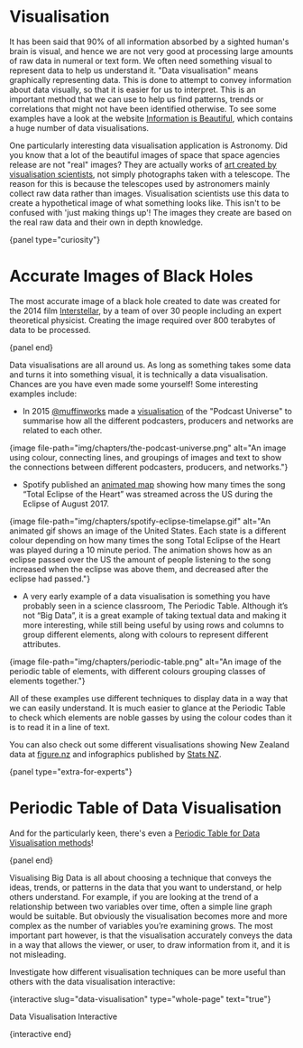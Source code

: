 # Visualisation

It has been said that 90% of all information absorbed by a sighted human's brain is visual, and hence we are not very good at processing large amounts of raw data in numeral or text form. 
We often need something visual to represent data to help us understand it. 
"Data visualisation" means graphically representing data.
This is done to attempt to convey information about data visually, so that it is easier for us to interpret. 
This is an important method that we can use to help us find patterns, trends or correlations that might not have been identified otherwise.
To see some examples have a look at the website [Information is Beautiful](https://informationisbeautiful.net/), which contains a huge number of data visualisations.

One particularly interesting data visualisation application is Astronomy. 
Did you know that a lot of the beautiful images of space that space agencies release are not "real" images? They are actually works of [art created by visualisation scientists](https://www.youtube.com/watch?v=xc1V9d8jrr8), not simply photographs taken with a telescope.
The reason for this is because the telescopes used by astronomers mainly collect raw data rather than images. 
Visualisation scientists use this data to create a hypothetical image of what something looks like. This isn't to be confused with 'just making things up'!
The images they create are based on the real raw data and their own in depth knowledge.

{panel type="curiosity"}

# Accurate Images of Black Holes

The most accurate image of a black hole created to date was created for the 2014 film [Interstellar](https://www.youtube.com/watch?v=MfGfZwQ_qaY), by a team of over 30 people including an expert theoretical physicist.
Creating the image required over 800 terabytes of data to be processed.

{panel end}

Data visualisations are all around us. 
As long as something takes some data and turns it into something visual, it is technically a data visualisation. 
Chances are you have even made some yourself!
Some interesting examples include:

- In 2015 [@muffinworks](https://twitter.com/muffinworks) made a [visualisation](https://twitter.com/muffinworks/status/660674764684554240) of the "Podcast Universe" to summarise how all the different podcasters, producers and networks are related to each other.

{image file-path="img/chapters/the-podcast-universe.png" alt="An image using colour, connecting lines, and groupings of images and text to show the connections between different podcasters, producers, and networks."}

- Spotify published an [animated map](https://www.cnet.com/news/spotify-gif-shows-total-eclipse-of-the-heart-eclipsing-the-eclipse/) showing how many times the song “Total Eclipse of the Heart” was streamed across the US during the Eclipse of August 2017.

{image file-path="img/chapters/spotify-eclipse-timelapse.gif" alt="An animated gif shows an image of the United States. Each state is a different colour depending on how many times the song Total Eclipse of the Heart was played during a 10 minute period. The animation shows how as an eclipse passed over the US the amount of people listening to the song increased when the eclipse was above them, and decreased after the eclipse had passed."}

- A very early example of a data visualisation is something you have probably seen in a science classroom, The Periodic Table.
Although it’s not “Big Data”, it is a great example of taking textual data and making it more interesting, while still being useful by using rows and columns to group different elements, along with colours to represent different attributes.

{image file-path="img/chapters/periodic-table.png" alt="An image of the periodic table of elements, with different colours grouping classes of elements together."}

All of these examples use different techniques to display data in a way that we can easily understand. 
It is much easier to glance at the Periodic Table to check which elements are noble gasses by using the colour codes than it is to read it in a line of text.

You can also check out some different visualisations showing New Zealand data at [figure.nz](https://figure.nz/) and infographics published by [Stats NZ](https://www.stats.govt.nz/insights?filters=Infographics).

{panel type="extra-for-experts"}

# Periodic Table of Data Visualisation

And for the particularly keen, there's even a [Periodic Table for Data Visualisation methods](http://www.visual-literacy.org/periodic_table/periodic_table.html)!

{panel end}

Visualising Big Data is all about choosing a technique that conveys the ideas, trends, or patterns in the data that you want to understand, or help others understand.
For example, if you are looking at the trend of a relationship between two variables over time, often a simple line graph would be suitable. 
But obviously the visualisation becomes more and more complex as the number of variables you’re examining grows.
The most important part however, is that the visualisation accurately conveys the data in a way that allows the viewer, or user, to draw information from it, and it is not misleading.

Investigate how different visualisation techniques can be more useful than others with the data visualisation interactive:

{interactive slug="data-visualisation" type="whole-page" text="true"}

Data Visualisation Interactive

{interactive end}
